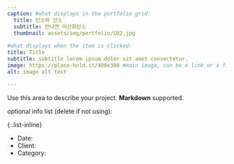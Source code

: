 ```yaml
---
caption: #what displays in the portfolio grid:
  title: 탄소와 산소
  subtitle: 만나면 이산화탄소
  thumbnail: assets/img/portfolio/CO2.jpg
  
#what displays when the item is clicked:
title: Title
subtitle: subtitle lorem ipsum dolor sit amet consectetur.
image: https://place-hold.it/400x300 #main image, can be a link or a file in assets/img/portfolio
alt: image alt text

---
```

Use this area to describe your project. **Markdown** supported.

optional info list (delete if not using):

{:.list-inline} 
- Date: 
- Client: 
- Category: 

